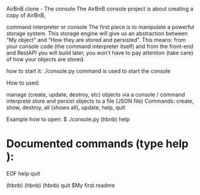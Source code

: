 AirBnB clone - The console
The AirBnB console project is about creating a copy of AirBnB,

command interpreter or console
The first piece is to manipulate a powerful storage system. This storage engine will give us an abstraction between “My object” and “How they are stored and persisted”. This means: from your console code (the command interpreter itself) and from the front-end and RestAPI you will build later, you won’t have to pay attention (take care) of how your objects are stored.

how to start it:
./console.py command is used to start the console

How to used:

manage (create, update, destroy, etc) objects via a console / command interprete
store and persist objects to a file (JSON file)
Commands: create, show, destroy, all (shows all), update, help, quit

Example how to open:
$ ./console.py
(hbnb) help

Documented commands (type help <topic>):
========================================
EOF  help  quit

(hbnb)
(hbnb)
(hbnb) quit
$My first readme
